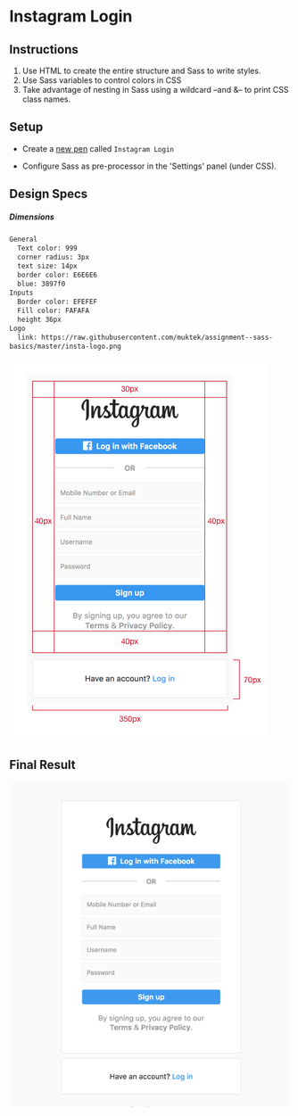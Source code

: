 # Instagram Login

## Instructions

1. Use HTML to create the entire structure and Sass to write styles.
2. Use Sass variables to control colors in CSS
3. Take advantage of nesting in Sass using a wildcard –and &– to print CSS class names.

## Setup

- Create a [new pen](https://codepen.io/pen/) called `Instagram Login` 

- Configure Sass as pre-processor in the 'Settings' panel (under CSS).

## Design Specs

##### Dimensions

```
General
  Text color: 999
  corner radius: 3px
  text size: 14px
  border color: E6E6E6
  blue: 3897f0
Inputs
  Border color: EFEFEF
  Fill color: FAFAFA
  height 36px
Logo
  link: https://raw.githubusercontent.com/muktek/assignment--sass-basics/master/insta-logo.png
```

![Instagram Log In Specs](instagram-sizes.png)

## Final Result

![Instagram Log In](instagram.png)
